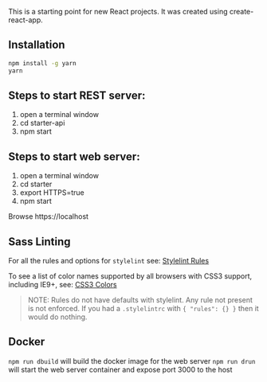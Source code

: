 This is a starting point for new React projects.
It was created using create-react-app.

## Installation
```bash
npm install -g yarn
yarn
```

## Steps to start REST server:
1. open a terminal window
2. cd starter-api
3. npm start

## Steps to start web server:
1. open a terminal window
2. cd starter
3. export HTTPS=true
4. npm start

Browse https://localhost

## Sass Linting
For all the rules and options for `stylelint` see:
[Stylelint Rules](https://github.com/stylelint/stylelint/blob/master/docs/user-guide/example-config.md)

To see a list of color names supported by all browsers with CSS3 support, including IE9+, see:
[CSS3 Colors](https://www.w3.org/TR/css3-color/#svg-color)

> NOTE: Rules do not have defaults with stylelint. Any rule not present is not enforced.
> If you had a `.stylelintrc` with `{ "rules": {} }` then it would do nothing.

## Docker
`npm run dbuild` will build the docker image for the web server
`npm run drun` will start the web server container and expose port 3000 to the host

